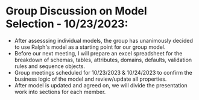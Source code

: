 # Group Discussion on Model Selection - 10/23/2023:

- After assesssing individual models, the group has unanimously decided to use Ralph's model as a starting point for our group model.  
- Before our next meeting, I will prepare an excel spreadsheet for the breakdown of schemas, tables, attributes, domains, defaults, validation rules and sequence objects.
- Group meetings scheduled for 10/23/2023 & 10/24/2023 to confirm the business logic of the model and review/update all properties.
- After model is updated and agreed on, we will divide the presentation work into sections for each member.